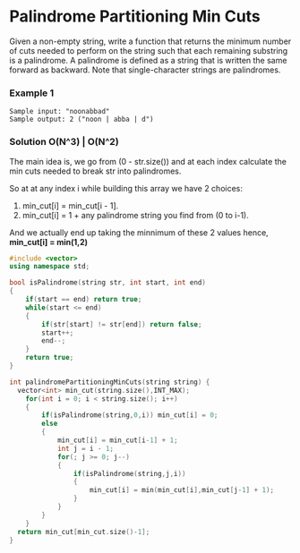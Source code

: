 # Palindrome Partitioning Min Cuts

Given a non-empty string, write a function that returns the minimum number of cuts needed to perform on the string such that each remaining substring is a palindrome. A palindrome is defined as a string that is written the same forward as backward. Note that single-character strings are palindromes.

### Example 1
```
Sample input: "noonabbad"
Sample output: 2 ("noon | abba | d")
```

### __Solution O(N^3) | O(N^2)__

The main idea is, we go from (0 - str.size()) and at each index calculate the min cuts needed to break str into palindromes.

So at at any index i while building this array we have 2 choices:
1. min_cut[i] = min_cut[i - 1].
2. min_cut[i] = 1 + any palindrome string you find from (0 to i-1).

And we actually end up taking the minnimum of these 2 values hence,
__min_cut[i] = min(1,2)__

```C++
#include <vector>
using namespace std;

bool isPalindrome(string str, int start, int end)
{
	if(start == end) return true;
	while(start <= end)
	{
		if(str[start] != str[end]) return false;
		start++;
		end--;
	}
	return true;
}

int palindromePartitioningMinCuts(string string) {
  vector<int> min_cut(string.size(),INT_MAX);
	for(int i = 0; i < string.size(); i++)
	{
		if(isPalindrome(string,0,i)) min_cut[i] = 0;
		else
		{
			min_cut[i] = min_cut[i-1] + 1;
			int j = i - 1;
			for(; j >= 0; j--)
			{
				if(isPalindrome(string,j,i))
				{
					min_cut[i] = min(min_cut[i],min_cut[j-1] + 1);
				}
			}
		}
	}
  return min_cut[min_cut.size()-1];
}

```